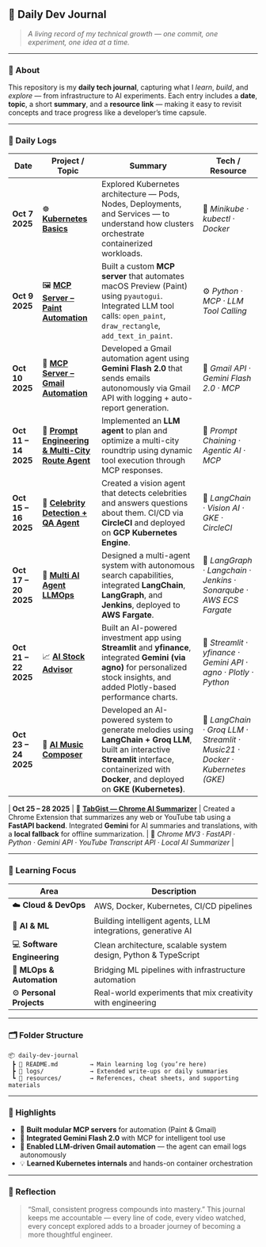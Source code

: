 ## 📘 **Daily Dev Journal**

> *A living record of my technical growth — one commit, one experiment, one idea at a time.*

---

### 🧭 About

This repository is my **daily tech journal**, capturing what I *learn*, *build*, and *explore* — from infrastructure to AI experiments.
Each entry includes a **date**, **topic**, a short **summary**, and a **resource link** — making it easy to revisit concepts and trace progress like a developer’s time capsule.

---

### 📅 Daily Logs

| Date                 | Project / Topic                                                                                                                  | Summary                                                                                                                                                               | Tech / Resource                             |
| -------------------- | -------------------------------------------------------------------------------------------------------------------------------- | --------------------------------------------------------------------------------------------------------------------------------------------------------------------- | ------------------------------------------- |
| **Oct 7 2025**       | ☸️ [**Kubernetes Basics**](https://www.youtube.com/watch?v=d6WC5n9G_sM)                                                          | Explored Kubernetes architecture — Pods, Nodes, Deployments, and Services — to understand how clusters orchestrate containerized workloads.                           | 🧠 *Minikube · kubectl · Docker*            |
| **Oct 9 2025**       | 🖼️ [**MCP Server – Paint Automation**](https://github.com/sushant097/Custom-MCP-server-to-paint-in-Python/tree/master)          | Built a custom **MCP server** that automates macOS Preview (Paint) using `pyautogui`. Integrated LLM tool calls: `open_paint`, `draw_rectangle`, `add_text_in_paint`. | ⚙️ *Python · MCP · LLM Tool Calling*        |
| **Oct 10 2025**      | 📧 [**MCP Server – Gmail Automation**](https://github.com/sushant097/Custom-MCP-server-to-paint-in-Python/tree/master/gmail-mcp) | Developed a Gmail automation agent using **Gemini Flash 2.0** that sends emails autonomously via Gmail API with logging + auto-report generation.                     | 🔗 *Gmail API · Gemini Flash 2.0 · MCP*     |
| **Oct 11 – 14 2025** | 🧠 [**Prompt Engineering & Multi-City Route Agent**](https://github.com/sushant097/EAGV2-Session5-Assignment.git)                      | Implemented an **LLM agent** to plan and optimize a multi-city roundtrip using dynamic tool execution through MCP responses.                                          | 🚀 *Prompt Chaining · Agentic AI · MCP*     |
| **Oct 15 – 16 2025** | 🌟 [**Celebrity Detection + QA Agent**](https://github.com/sushant097/CELEBRITY-Detector-And-QA)                                 | Created a vision agent that detects celebrities and answers questions about them. CI/CD via **CircleCI** and deployed on **GCP Kubernetes Engine**.                   | 🤖 *LangChain · Vision AI · GKE · CircleCI* |
| **Oct 17 – 20 2025** | 🤖 [**Multi AI Agent LLMOps**](https://github.com/sushant097/Multi-AI-Agent-LLMOPS/tree/master)                                  | Designed a multi-agent system with autonomous search capabilities, integrated **LangChain**, **LangGraph**, and **Jenkins**, deployed to **AWS Fargate**.             | 🧩 *LangGraph  · Langchain · Jenkins · Sonarqube · AWS ECS Fargate*  |
| **Oct 21 – 22 2025** | 📈 [**AI Stock Advisor**](https://github.com/sushant097/ai-stock-advisor)                                                        | Built an AI-powered investment app using **Streamlit** and **yfinance**, integrated **Gemini (via agno)** for personalized stock insights, and added Plotly-based performance charts. | 🧠 *Streamlit · yfinance · Gemini API · agno · Plotly · Python*                   |
| **Oct 23 – 24 2025** | 🎵 [**AI Music Composer**](https://github.com/sushant097/AI-Music-Composer)                                       | Developed an AI-powered system to generate melodies using **LangChain + Groq LLM**, built an interactive **Streamlit** interface, containerized with **Docker**, and deployed on **GKE (Kubernetes)**. | 🎼 *LangChain · Groq LLM · Streamlit · Music21 · Docker · Kubernetes (GKE)*     |


| **Oct 25 – 28 2025** | 🧩 [**TabGist — Chrome AI Summarizer**](https://github.com/sushant097/tabgist-chrome)                                  | Created a Chrome Extension that summarizes any web or YouTube tab using a **FastAPI backend**. Integrated **Gemini** for AI summaries and translations, with a **local fallback** for offline summarization. | 🧠 *Chrome MV3 · FastAPI · Python · Gemini API · YouTube Transcript API · Local AI Summarizer* |


<!-- Other projects:
- https://github.com/sushant097/Flipcart-recommender-llmops
- https://github.com/sushant097/ANIME-Recommender-LLMOPS
- https://github.com/sushant097/AI-Travel-Planner
- https://github.com/sushant097/Study-Buddy-AI 
- https://github.com/sushant097/medical-rag-chatbot
-->

---

### 🧩 Learning Focus

| Area                        | Description                                                     |
| --------------------------- | --------------------------------------------------------------- |
| ☁️ **Cloud & DevOps**       | AWS, Docker, Kubernetes, CI/CD pipelines                        |
| 🧠 **AI & ML**              | Building intelligent agents, LLM integrations, generative AI    |
| 💻 **Software Engineering** | Clean architecture, scalable system design, Python & TypeScript |
| 🧰 **MLOps & Automation**   | Bridging ML pipelines with infrastructure automation            |
| ⚙️ **Personal Projects**    | Real-world experiments that mix creativity with engineering     |

---

### 🗂 Folder Structure

```
📦 daily-dev-journal
 ┣ 📘 README.md         → Main learning log (you’re here)
 ┣ 📁 logs/             → Extended write-ups or daily summaries
 ┗ 📁 resources/        → References, cheat sheets, and supporting materials
```

---


### 🧠 Highlights

* 🧩 **Built modular MCP servers** for automation (Paint & Gmail)
* 🔗 **Integrated Gemini Flash 2.0** with MCP for intelligent tool use
* 📨 **Enabled LLM-driven Gmail automation** — the agent can email logs autonomously
* 💡 **Learned Kubernetes internals** and hands-on container orchestration

---

### 💬 Reflection

> “Small, consistent progress compounds into mastery.”
> This journal keeps me accountable — every line of code, every video watched, every concept explored adds to a broader journey of becoming a more thoughtful engineer.




